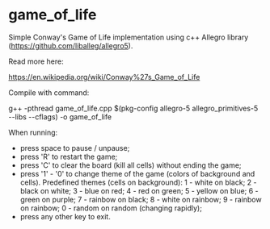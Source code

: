 # game_of_life
Simple Conway's Game of Life implementation using c++ Allegro library (https://github.com/liballeg/allegro5).

Read more here:

https://en.wikipedia.org/wiki/Conway%27s_Game_of_Life

Compile with command:

g++ -pthread game_of_life.cpp $(pkg-config allegro-5 allegro_primitives-5 --libs --cflags) -o game_of_life

When running:
- press space to pause / unpause;
- press 'R' to restart the game;
- press 'C' to clear the board (kill all cells) without ending the game;
- press '1' - '0' to change theme of the game (colors of background and cells). Predefined themes (cells on background):
  1 - white on black;
  2 - black on white;
  3 - blue on red;
  4 - red on green;
  5 - yellow on blue;
  6 - green on purple;
  7 - rainbow on black;
  8 - white on rainbow;
  9 - rainbow on rainbow;
  0 - random on random (changing rapidly);
- press any other key to exit.
